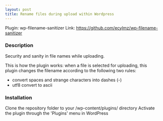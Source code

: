 ```yaml
---
layout: post
title: Rename files during upload within Wordpress
---
```


Plugin: wp-filename-sanitizer
Link: https://github.com/ecylmz/wp-filename-sanitizer

### Description

Security and sanity in file names while uploading.

This is how the plugin works: when a file is selected for uploading, this plugin
changes the filename according to the following two rules:

- convert spaces and strange characters into dashes (-)
- utf8 convert to ascii

### Installation

Clone the repository folder to your /wp-content/plugins/ directory
Activate the plugin through the 'Plugins' menu in WordPress
